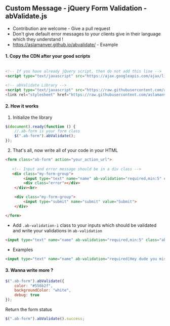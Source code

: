 ## Custom Message - jQuery Form Validation - abValidate.js

 * Contribution are welcome - Give a pull request <br>
 * Don't give default error messages to your clients give in their language which they understand !
 * https://aslamanver.github.io/abvalidate/ - Example

#### 1. Copy the CDN after your good scripts 

```html

<!-- If you have already jQuery script, then do not add this line -->
<script type="text/javascript" src="https://ajax.googleapis.com/ajax/libs/jquery/3.3.1/jquery.min.js"></script>

<!-- abValidate Library -->
<script type="text/javascript" src="https://raw.githubusercontent.com/aslamanver/abvalidate/master/abValidate.min.js">
<link rel="stylesheet" href="https://raw.githubusercontent.com/aslamanver/abvalidate/master/abValidate.css">
```

#### 2. How it works

1. Initialize the library

```javascript
$(document).ready(function () {
    //.ab-form is your form class
    $(".ab-form").abValidate();
});
```

2. That's all, now write all of your code in your HTML

```html
<form class="ab-form" action="your_action_url">
   
   <!-- Input and error message should be in a div class -->
   <div class="my-form-group">
        <input type="text" name="name" ab-validation="required,min:5" class="ab-validation-i" />
        <div class="error"></div>
    </div><br>

    <div class="my-form-group">
        <input type="submit" name="submit" value="Submit">
    </div>

</form>
```

* Add ```.ab-validation-i``` class to your inputs which should be validated and write your validations in ```ab-validation```

```html
<input type="text" name="name" ab-validation="required,min:5" class="ab-validation-i" />
```

* Examples

```html
<input type="text" name="name" ab-validation="required|Hey dude you missed that,min:5| No no you want to type more" class="ab-validation-i" />
```

#### 3. Wanna write more ?

```javascript
$(".ab-form").abValidate({
    color: "#556b2f",
    backgroundColor: "white",
    debug: true
});
```

Return the form status
```javascript
$(".ab-form").abValidate().success;
```

